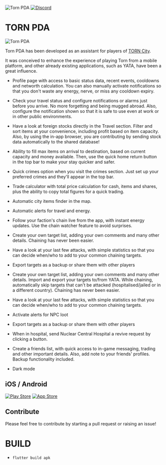 ![Torn PDA](https://img.shields.io/github/v/tag/Manuito83/torn-pda.svg?color=green&label=Torn%20PDA&logo=github&style=for-the-badge)
[![Discord](https://img.shields.io/discord/715785867519721534?style=for-the-badge&color=%23447e9b&label=Discord&logo=discord&logoColor=FFF)](https://discord.gg/vyP23kJ)

# TORN PDA 

![Torn PDA](https://i.imgur.com/8hNh0q7.png?1) 

Torn PDA has been developed as an assistant for players of [TORN City](https://www.torn.com). 

It was conceived to enhance the experience of playing Torn from a mobile platform, and other already existing applications, such as YATA, have been a great influence.

* Profile page with access to basic status data, recent events, cooldowns and networth calculation. You can also manually activate notifications so that you don't waste any energy, nerve, or miss any cooldown expiry.

* Check your travel status and configure notifications or alarms just before you arrive. No more forgetting and being mugged abroad. Also, configure the notification shown so that it is safe to use even at work or in other public environments.

* Have a look at foreign stocks directly in the Travel section. Filter and sort items at your convenience, including profit based on item capacity. Also, by using the in-app browser, you are contributing by sending stock data automatically to the shared database!

* Ability to fill max items on arrival to destination, based on current capacity and money available. Then, use the quick home return button in the top bar to make your stay quicker and safer.

* Quick crimes option when you visit the crimes section. Just set up your preferred crimes and they'll appear in the top bar.

* Trade calculator with total price calculation for cash, items and shares, plus the ability to copy total figures for a quick trading.

* Automatic city items finder in the map.

* Automatic alerts for travel and energy.

* Follow your faction's chain live from the app, with instant energy updates. Use the chain watcher feature to avoid surprises.

* Create your own target list, adding your own comments and many other details. Chaining has never been easier.

* Have a look at your last few attacks, with simple statistics so that you can decide when/who to add to your common chaining targets.

* Export targets as a backup or share them with other players

* Create your own target list, adding your own comments and many other details. Import and export your targets to/from YATA. While chaining, automatically skip targets that can't be attacked (hospitalised/jailed or in a different country). Chaining has never been easier.

* Have a look at your last few attacks, with simple statistics so that you can decide when/who to add to your common chaining targets.

* Activate alerts for NPC loot

* Export targets as a backup or share them with other players

* When in hospital, send Nuclear Central Hospital a revive request by clicking a button.

* Create a friends list, with quick access to in-game messaging, trading and other important details. Also, add note to your friends' profiles. Backup functionality included.

* Dark mode



## iOS / Android

[![Play Store](https://i.imgur.com/R12sw2i.png?2)](https://play.google.com/store/apps/details?id=com.manuito.tornpda "Play Store")
[![App Store](https://i.imgur.com/6k02rJZ.png?1)](https://apps.apple.com/us/app/torn-pda/id1510138514 "App Store")


## Contribute

Please feel free to contribute by starting a pull request or raising an issue!

# BUILD
* `flutter build apk`

